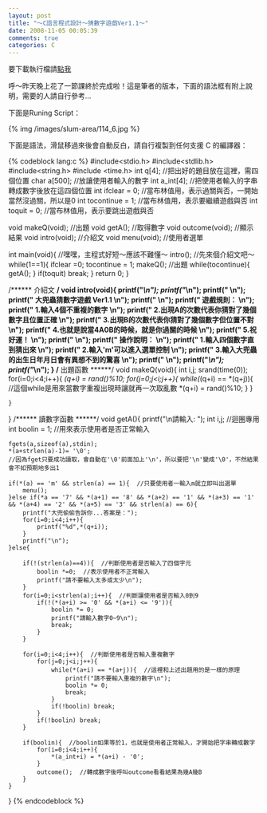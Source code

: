 ```yaml
---
layout: post
title: "～C語言程式設計～猜數字遊戲Ver1.1～"
date: 2008-11-05 00:05:39
comments: true
categories: C
---
```


要下載執行檔請<a href="http://www.cs.nctu.edu.tw/~whchien/coding/GuessNum.exe">點我</a>

呼～昨天晚上花了一節課終於完成啦！這是筆者的版本，下面的語法框有附上說明，需要的人請自行參考...

下面是Runing Script：

{% img /images/slum-area/114_6.jpg %}

下面是語法，滑鼠移過來後會自動反白，請自行複製到任何支援 C 的編譯器：

{% codeblock lang:c %}
#include<stdio.h> 
#include<stdlib.h>
#include<string.h>
#include <time.h>
int q[4];  //把出好的題目放在這裡，需四個位置
char a[500];  //放讓使用者輸入的數字 
int a_int[4];  //把使用者輸入的字串轉成數字後放在這四個位置 
int ifclear = 0;  //當布林值用，表示過關與否，一開始當然沒過關，所以是0 
int tocontinue = 1;  //當布林值用，表示要繼續遊戲與否 
int toquit = 0;  //當布林值用，表示要跳出遊戲與否 
 
void makeQ(void);  //出題 
void getA();  //取得數字
void outcome(void);  //顯示結果
void intro(void);  //介紹文
void menu(void);  //使用者選單
 
int main(void){  //嘿嘿，主程式好短～應該不難懂～ 
    intro();  //先來個介紹文吧～
    while(1==1){
        ifclear =0;
        tocontinue = 1;
        makeQ();  //出題
        while(tocontinue){
            getA();
        }
        if(toquit) break;
    } 
    return 0;
}

/****** 介紹文 ******/
void intro(void){
    printf("***************************************************\n");
    printf("***************************************************\n");
    printf("**                                               **\n");
    printf("**  大兜蟲猜數字遊戲 Ver1.1                      **\n");
    printf("**                                               **\n");
    printf("**  遊戲規則：                                   **\n");
    printf("**  1.輸入4個不重複的數字                        **\n");
    printf("**  2.出現A的次數代表你猜對了幾個數字且位置正確  **\n");
    printf("**  3.出現B的次數代表你猜對了幾個數字但位置不對  **\n");
    printf("**  4.也就是說當4A0B的時候，就是你過關的時候     **\n");
    printf("**  5.祝好運！                                   **\n");
    printf("**                                               **\n");
    printf("**  操作說明：                                   **\n");
    printf("**  1.輸入四個數字直到猜出來                     **\n");
    printf("**  2.輸入'm'可以進入選單控制                    **\n");
    printf("**  3.輸入大兜蟲的出生日年月日會有異想不到的驚喜 **\n");
    printf("**                                               **\n");
    printf("***************************************************\n");
    printf("***************************************************\n");
}
/****** 出題函數 ******/
void makeQ(void){
    int i,j;
    srand(time(0));
    for(i=0;i<4;i++){
        *(q+i) = rand()%10;
        for(j=0;j<i;j++){
            while(*(q+i) == *(q+j)){  //這個while是用來當數字重複出現時讓就再一次取亂數
                *(q+i) = rand()%10;
            }
        }
     
    }
}
/****** 讀數字函數 ******/
void getA(){
    printf("\n請輸入: ");
    int i,j;  //迴圈專用 
    int boolin = 1;  //用來表示使用者是否正常輸入
    
    fgets(a,sizeof(a),stdin);
    *(a+strlen(a)-1)= '\0'; 
    //因為fget只要成功讀取，會自動在'\0'前面加上'\n'，所以要把'\n'變成'\0'，不然結果會不如預期地多出1
    
    if(*(a) == 'm' && strlen(a) == 1){  //只要使用者一輸入m就立即叫出選單 
        menu();
    }else if(*a == '7' && *(a+1) == '8' && *(a+2) == '1' && *(a+3) == '1' && *(a+4) == '2' && *(a+5) == '3' && strlen(a) == 6){
        printf("大兜偷偷告訴你...答案是："); 
        for(i=0;i<4;i++){
            printf("%d",*(q+i));
        }
        printf("\n");
    }else{ 
        
        if(!(strlen(a)==4)){  //判斷使用者是否輸入了四個字元 
            boolin *=0;  //表示使用者不正常輸入 
            printf("請不要輸入太多或太少\n");
        }
        for(i=0;i<strlen(a);i++){  //判斷讓使用者是否輸入0到9 
            if(!(*(a+i) >= '0' && *(a+i) <= '9')){
                boolin *= 0;
                printf("請輸入數字0~9\n");
                break;
            }
        }
    
        for(i=0;i<4;i++){  //判斷使用者是否輸入重複數字 
            for(j=0;j<i;j++){
                while(*(a+i) == *(a+j)){  //這裡和上述出題用的是一樣的原理 
                    printf("請不要輸入重複的數字\n");
                    boolin *= 0;
                    break;
                }
                if(!boolin) break;
            }
            if(!boolin) break;
        }
    
        if(boolin){  //boolin如果等於1，也就是使用者正常輸入，才開始把字串轉成數字 
            for(i=0;i<4;i++){
                *(a_int+i) = *(a+i) - '0'; 
            }
            outcome();  //轉成數字後呼叫outcome看看結果為幾A幾B
        }
    }   
}
{% endcodeblock %}